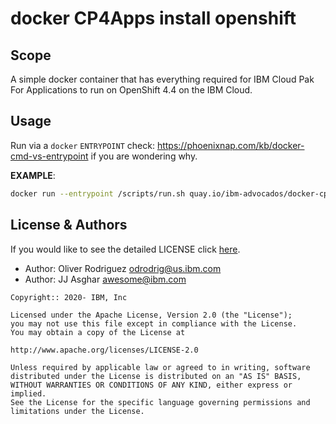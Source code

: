 # docker CP4Apps install openshift

## Scope

A simple docker container that has everything required for IBM Cloud Pak For Applications to run on OpenShift 4.4 on the IBM Cloud.

## Usage

Run via a `docker` `ENTRYPOINT` check: <https://phoenixnap.com/kb/docker-cmd-vs-entrypoint> if you are wondering why.

**EXAMPLE**:
```bash
docker run --entrypoint /scripts/run.sh quay.io/ibm-advocados/docker-cp4apps:latest "ENTITLED_REGISTRY_KEY" "APIKEY" "CLUSTER" "INSTALLATION_CONFIG_DATA_DIR"
```

## License & Authors

If you would like to see the detailed LICENSE click [here](./LICENSE).

- Author: Oliver Rodriguez <odrodrig@us.ibm.com>
- Author: JJ Asghar <awesome@ibm.com>

```text
Copyright:: 2020- IBM, Inc

Licensed under the Apache License, Version 2.0 (the "License");
you may not use this file except in compliance with the License.
You may obtain a copy of the License at

http://www.apache.org/licenses/LICENSE-2.0

Unless required by applicable law or agreed to in writing, software
distributed under the License is distributed on an "AS IS" BASIS,
WITHOUT WARRANTIES OR CONDITIONS OF ANY KIND, either express or implied.
See the License for the specific language governing permissions and
limitations under the License.
```

